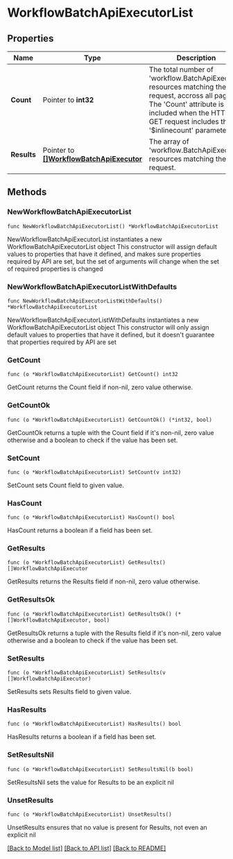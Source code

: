 # WorkflowBatchApiExecutorList

## Properties

Name | Type | Description | Notes
------------ | ------------- | ------------- | -------------
**Count** | Pointer to **int32** | The total number of &#39;workflow.BatchApiExecutor&#39; resources matching the request, accross all pages. The &#39;Count&#39; attribute is included when the HTTP GET request includes the &#39;$inlinecount&#39; parameter. | [optional] 
**Results** | Pointer to [**[]WorkflowBatchApiExecutor**](workflow.BatchApiExecutor.md) | The array of &#39;workflow.BatchApiExecutor&#39; resources matching the request. | [optional] 

## Methods

### NewWorkflowBatchApiExecutorList

`func NewWorkflowBatchApiExecutorList() *WorkflowBatchApiExecutorList`

NewWorkflowBatchApiExecutorList instantiates a new WorkflowBatchApiExecutorList object
This constructor will assign default values to properties that have it defined,
and makes sure properties required by API are set, but the set of arguments
will change when the set of required properties is changed

### NewWorkflowBatchApiExecutorListWithDefaults

`func NewWorkflowBatchApiExecutorListWithDefaults() *WorkflowBatchApiExecutorList`

NewWorkflowBatchApiExecutorListWithDefaults instantiates a new WorkflowBatchApiExecutorList object
This constructor will only assign default values to properties that have it defined,
but it doesn't guarantee that properties required by API are set

### GetCount

`func (o *WorkflowBatchApiExecutorList) GetCount() int32`

GetCount returns the Count field if non-nil, zero value otherwise.

### GetCountOk

`func (o *WorkflowBatchApiExecutorList) GetCountOk() (*int32, bool)`

GetCountOk returns a tuple with the Count field if it's non-nil, zero value otherwise
and a boolean to check if the value has been set.

### SetCount

`func (o *WorkflowBatchApiExecutorList) SetCount(v int32)`

SetCount sets Count field to given value.

### HasCount

`func (o *WorkflowBatchApiExecutorList) HasCount() bool`

HasCount returns a boolean if a field has been set.

### GetResults

`func (o *WorkflowBatchApiExecutorList) GetResults() []WorkflowBatchApiExecutor`

GetResults returns the Results field if non-nil, zero value otherwise.

### GetResultsOk

`func (o *WorkflowBatchApiExecutorList) GetResultsOk() (*[]WorkflowBatchApiExecutor, bool)`

GetResultsOk returns a tuple with the Results field if it's non-nil, zero value otherwise
and a boolean to check if the value has been set.

### SetResults

`func (o *WorkflowBatchApiExecutorList) SetResults(v []WorkflowBatchApiExecutor)`

SetResults sets Results field to given value.

### HasResults

`func (o *WorkflowBatchApiExecutorList) HasResults() bool`

HasResults returns a boolean if a field has been set.

### SetResultsNil

`func (o *WorkflowBatchApiExecutorList) SetResultsNil(b bool)`

 SetResultsNil sets the value for Results to be an explicit nil

### UnsetResults
`func (o *WorkflowBatchApiExecutorList) UnsetResults()`

UnsetResults ensures that no value is present for Results, not even an explicit nil

[[Back to Model list]](../README.md#documentation-for-models) [[Back to API list]](../README.md#documentation-for-api-endpoints) [[Back to README]](../README.md)


